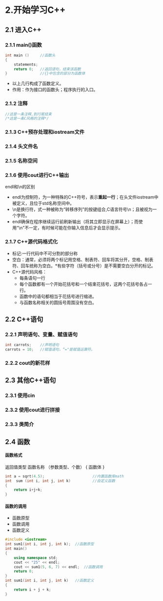 # 2.开始学习C++
## 2.1 进入C++
### 2.1.1 main()函数
```cpp
int main ()     //函数头
{
    statements;
    return 0;   //返回语句，结束该函数
}               //{}中包含的部分为函数体
```
 + 以上几行构成了函数定义。
 + 作用：作为接口的函数头；程序执行的入口。

### 2.1.2  注释
```cpp
//这是一条注释,到行尾结束
/*这是一条C风格的注释*/
```
### 2.1.3  C++预存处理和iostream文件
### 2.1.4  头文件名
### 2.1.5  名称空间
### 2.1.6  使用cout进行C++输出
endl和\n的区别
 + endl为控制符，为一种特殊的C++符号，表示**重起一行**；在头文件iostream中被定义，且位于std名称空间中。
 + \n是换行符，式一种被称为“转移序列”的按键组合,C语言符号\n；且被视为一个字符。
 + endl确保在程序继续运行前刷新输出（将其立即显示在屏幕上）；而使用“\n"不一定，有时候可能在你输入信息后才会显示提示。
### 2.1.7 C++源代码格式化
 + 标记:一行代码中不可分割的部分称
 + 空白：通常，必须将两个标记用空格、制表符、回车将其分开，空格、制表符、回车统称为空白。*有些字符（括号或分号）是不需要空白分开的标记。
 + C++源代码风格：     
    + 每条语句一行     
    +  每个函数都有一个开始花括号和一个结束花括号，这两个花括号各占一行。
   + 函数中的语句都相当于花括号进行缩进。
   + 与函数名称相关的圆括号周围没有空白。

## 2.2 C++语句
###  2.2.1  声明语句、变量、赋值语句
```cpp
int carrots;    //声明语句
carrots = 10;   //赋值语句，“="是赋值运算符。
```
###  2.2.2  cout的新花样
## 2.3  其他C++语句
###  2.3.1  使用cin
###  2.3.2  使用cout进行拼接
###  2.3.3  类简介
##  2.4  函数
#### 函数格式    
返回值类型    函数名称 （参数类型、个数）
{
    函数体
}
```cpp
int a = sqrt(4.5);                      //内置函数库math
int  sum (int i, int j, int k)          //自定义函数
{
    return i+j+k;
}
```
#### 函数的调用
 + 函数原型
 + 函数调用
 + 函数定义
```cpp
#include <iostream>
int sum1(int i, int j, int k);  //函数原型
int main()
{
    using namespace std;
    cout << "25" << endl;
    cout << sum1(5, 6, 7) << endl;  //函数调用
    return 0;
}
int sum1(int i, int j, int k)   //函数定义
{
    return i + j + k;
}
```
